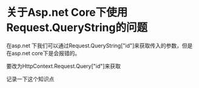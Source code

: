 # 关于Asp.net Core下使用Request.QueryString的问题

在asp.net 下我们可以通过Request.QueryString["id"]来获取传入的参数，但是在asp.net core下是会报错的。

要改为HttpContext.Request.Query["id"]来获取

记录一下这个知识点